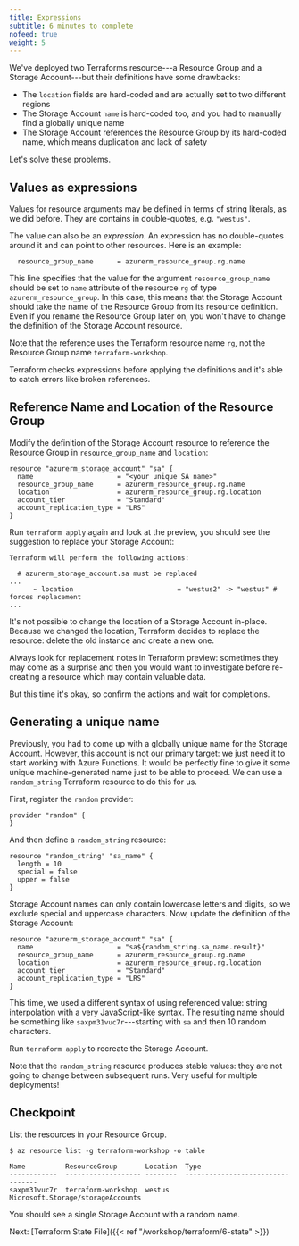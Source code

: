 ```yaml
---
title: Expressions
subtitle: 6 minutes to complete
nofeed: true
weight: 5
---
```


We've deployed two Terraforms resource---a Resource Group and a Storage Account---but their definitions have some drawbacks:

- The `location` fields are hard-coded and are actually set to two different regions
- The Storage Account `name` is hard-coded too, and you had to manually find a globally unique name
- The Storage Account references the Resource Group by its hard-coded name, which means duplication and lack of safety

Let's solve these problems.

## Values as expressions

Values for resource arguments may be defined in terms of string literals, as we did before. They are contains in double-quotes, e.g. `"westus"`.

The value can also be an *expression*. An expression has no double-quotes around it and can point to other resources. Here is an example:

```
  resource_group_name      = azurerm_resource_group.rg.name
```

This line specifies that the value for the argument `resource_group_name` should be set to `name` attribute of the resource `rg` of type `azurerm_resource_group`. In this case, this means that the Storage Account should take the name of the Resource Group from its resource definition. Even if you rename the Resource Group later on, you won't have to change the definition of the Storage Account resource.

Note that the reference uses the Terraform resource name `rg`, not the Resource Group name `terraform-workshop`.

Terraform checks expressions before applying the definitions and it's able to catch errors like broken references.

## Reference Name and Location of the Resource Group

Modify the definition of the Storage Account resource to reference the Resource Group in `resource_group_name` and `location`:

```hcl
resource "azurerm_storage_account" "sa" {
  name                     = "<your unique SA name>"
  resource_group_name      = azurerm_resource_group.rg.name
  location                 = azurerm_resource_group.rg.location
  account_tier             = "Standard"
  account_replication_type = "LRS"
}
```

Run `terraform apply` again and look at the preview, you should see the suggestion to replace your Storage Account:

```
Terraform will perform the following actions:

  # azurerm_storage_account.sa must be replaced
...
      ~ location                          = "westus2" -> "westus" # forces replacement
...
```

It's not possible to change the location of a Storage Account in-place. Because we changed the location, Terraform decides to replace the resource: delete the old instance and create a new one.

Always look for replacement notes in Terraform preview: sometimes they may come as a surprise and then you would want to investigate before re-creating a resource which may contain valuable data.

But this time it's okay, so confirm the actions and wait for completions.

## Generating a unique name

Previously, you had to come up with a globally unique name for the Storage Account. However, this account is not our primary target: we just need it to start working with Azure Functions. It would be perfectly fine to give it some unique machine-generated name just to be able to proceed. We can use a `random_string` Terraform resource to do this for us.

First, register the `random` provider:

``` hcl
provider "random" {
}
```

And then define a `random_string` resource:

``` hcl
resource "random_string" "sa_name" {
  length = 10
  special = false
  upper = false
}
```

Storage Account names can only contain lowercase letters and digits, so we exclude special and uppercase characters. Now, update the definition of the Storage Account:

``` hcl
resource "azurerm_storage_account" "sa" {
  name                     = "sa${random_string.sa_name.result}"
  resource_group_name      = azurerm_resource_group.rg.name
  location                 = azurerm_resource_group.rg.location
  account_tier             = "Standard"
  account_replication_type = "LRS"
}
```

This time, we used a different syntax of using referenced value: string interpolation with a very JavaScript-like syntax. The resulting name should be something like `saxpm31vuc7r`---starting with `sa` and then 10 random characters.

Run `terraform apply` to recreate the Storage Account.

Note that the `random_string` resource produces stable values: they are not going to change between subsequent runs. Very useful for multiple deployments!

## Checkpoint

List the resources in your Resource Group.

```
$ az resource list -g terraform-workshop -o table

Name          ResourceGroup       Location  Type
------------  ------------------- --------  ---------------------------------
saxpm31vuc7r  terraform-workshop  westus    Microsoft.Storage/storageAccounts
```

You should see a single Storage Account with a random name.

Next: [Terraform State File]({{< ref "/workshop/terraform/6-state" >}})